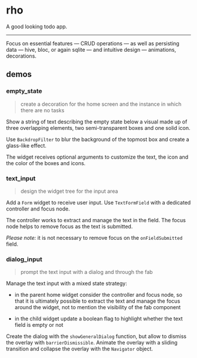 # rho

A good looking todo app.

---

Focus on essential features — CRUD operations — as well as persisting data — hive, bloc, or again sqlite — and intuitive design — animations, decorations.

## demos

### empty_state

> create a decoration for the home screen and the instance in which there are no tasks

Show a string of text describing the empty state below a visual made up of three overlapping elements, two semi-transparent boxes and one solid icon.

Use `BackdropFilter` to blur the background of the topmost box and create a glass-like effect.

The widget receives optional arguments to customize the text, the icon and the color of the boxes and icons.

### text_input

> design the widget tree for the input area

Add a `Form` widget to receive user input. Use `TextFormField` with a dedicated controller and focus node.

The controller works to extract and manage the text in the field. The focus node helps to remove focus as the text is submitted.

_Please note:_ it is not necessary to remove focus on the `onFieldSubmitted` field.

### dialog_input

> prompt the text input with a dialog and through the fab

Manage the text input with a mixed state strategy:

- in the parent home widget consider the controller and focus node, so that it is ultimately possible to extract the text and manage the focus around the widget, not to mention the visibility of the fab component

- in the child widget update a boolean flag to highlight whether the text field is empty or not

Create the dialog with the `showGeneralDialog` function, but allow to dismiss the overlay with `barrierDismissible`. Animate the overlay with a sliding transition and collapse the overlay with the `Navigator` object.
